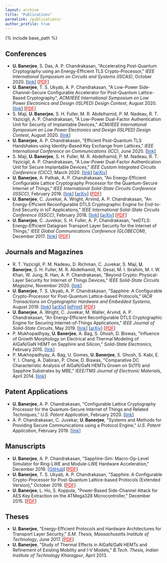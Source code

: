 ```yaml
---
layout: archive
title: "Publications"
permalink: /publications/
author_profile: true
---
```


{% include base_path %}

Conferences
---------------
* <b>U. Banerjee</b>, S. Das, A. P. Chandrakasan, "Accelerating Post-Quantum Cryptography using an Energy-Efficient TLS Crypto-Processor," <i>IEEE International Symposium on Circuits and Systems (ISCAS)</i>, October 2020. [<a href="https://ieeexplore.ieee.org/document/9180550/" style="color:#0645AD;">link</a>] [<a href="https://banerjeeutsav.github.io/files/2020-10-01-2020-iscas.pdf" style="color:#DF0000;">PDF</a>]
* <b>U. Banerjee</b>, T. S. Ukyab, A. P. Chandrakasan, "A Low-Power Side-Channel-Secure Configurable Accelerator for Post-Quantum Lattice-Based Cryptography", <i>ACM/IEEE International Symposium on Low Power Electronics and Design (ISLPED) Design Contest</i>, August 2020. [<a href="http://www.islped.org/2020/final_program.php#Day3" style="color:#0645AD;">link</a>] [<a href="https://banerjeeutsav.github.io/files/2020-islped-design-contest-demo-proposal.pdf" style="color:#DF0000;">PDF</a>]
* S. Maji, <b>U. Banerjee</b>, S. H. Fuller, M. R. Abdelhamid, P. M. Nadeau, R. T. Yazicigil, A. P. Chandrakasan, "A Low-Power Dual-Factor Authentication Unit for Security of Implantable Devices," <i>ACM/IEEE International Symposium on Low Power Electronics and Design (ISLPED) Design Contest</i>, August 2020. [<a href="http://www.islped.org/2020/final_program.php#Day3" style="color:#0645AD;">link</a>]
* <b>U. Banerjee</b>, A. P. Chandrakasan, "Efficient Post-Quantum TLS Handshakes using Identity-Based Key Exchange from Lattices," <i>IEEE International Conference on Communications (ICC)</i>, June 2020. [<a href="https://ieeexplore.ieee.org/document/9148829/" style="color:#0645AD;">link</a>]
* S. Maji, <b>U. Banerjee</b>, S. H. Fuller, M. R. Abdelhamid, P. M. Nadeau, R. T. Yazicigil, A. P. Chandrakasan, "A Low-Power Dual-Factor Authentication Unit for Secure Implantable Devices," <i>IEEE Custom Integrated Circuits Conference (CICC)</i>, March 2020. [<a href="https://ieeexplore.ieee.org/document/9075945/" style="color:#0645AD;">link</a>] [<a href="https://arxiv.org/abs/2004.13709" style="color:#0645AD;">arXiv</a>]
* <b>U. Banerjee</b>, A. Pathak, A. P. Chandrakasan, "An Energy-Efficient Configurable Lattice Cryptography Processor for the Quantum-Secure Internet of Things," <i>IEEE International Solid-State Circuits Conference (ISSCC)</i>, February 2019. [<a href="https://ieeexplore.ieee.org/document/8662528/" style="color:#0645AD;">link</a>] [<a href="https://arxiv.org/abs/1903.04570" style="color:#0645AD;">arXiv</a>] [<a href="https://banerjeeutsav.github.io/files/2019-02-01-2019-isscc.pdf" style="color:#DF0000;">PDF</a>]
* <b>U. Banerjee</b>, C. Juvekar, A. Wright, Arvind, A. P. Chandrakasan, "An Energy-Efficient Reconfigurable DTLS Cryptographic Engine for End-to-End Security in IoT Applications," <i>IEEE International Solid-State Circuits Conference (ISSCC)</i>, February 2018. [<a href="https://ieeexplore.ieee.org/document/8310174/" style="color:#0645AD;">link</a>] [<a href="https://arxiv.org/abs/1903.04387" style="color:#0645AD;">arXiv</a>] [<a href="https://banerjeeutsav.github.io/files/2018-02-01-2018-isscc.pdf" style="color:#DF0000;">PDF</a>]
* <b>U. Banerjee</b>, C. Juvekar, S. H. Fuller, A. P. Chandrakasan, "eeDTLS: Energy-Efficient Datagram Transport Layer Security for the Internet of Things," <i>IEEE Global Communications Conference (GLOBECOM)</i>, December 2017. [<a href="https://ieeexplore.ieee.org/document/8255053/" style="color:#0645AD;">link</a>] [<a href="https://banerjeeutsav.github.io/files/2017-12-01-2017-globecom.pdf" style="color:#DF0000;">PDF</a>]

Journals and Magazines
---------------
* R. T. Yazicigil, P. M. Nadeau, D. Richman, C. Juvekar, S. Maji, <b>U. Banerjee</b>, S. H. Fuller, M. R. Abdelhamid, N. Desai, M. I. Ibrahim, M. I. W. Khan, W. Jung, R. Han, A. P. Chandrakasan, "Beyond Crypto: Physical-Layer Security for Internet of Things Devices," <i>IEEE Solid-State Circuits Magazine</i>, November 2020. [<a href="https://ieeexplore.ieee.org/document/9265324/" style="color:#0645AD;">link</a>]
* <b>U. Banerjee</b>, T. S. Ukyab, A. P. Chandrakasan, "Sapphire: A Configurable Crypto-Processor for Post-Quantum Lattice-based Protocols," <i>IACR Transactions on Cryptographic Hardware and Embedded Systems</i>, August 2019. [<a href="https://tches.iacr.org/index.php/TCHES/article/view/8344/" style="color:#0645AD;">link</a>] [<a href="https://arxiv.org/abs/1910.07557" style="color:#0645AD;">arXiv</a>] [<a href="https://eprint.iacr.org/2019/1140" style="color:#0645AD;">ePrint</a>] [<a href="https://banerjeeutsav.github.io/files/2019-08-01-2019-tches.pdf" style="color:#DF0000;">PDF</a>]
* <b>U. Banerjee</b>, A. Wright, C. Juvekar, M. Waller, Arvind, A. P. Chandrakasan, "An Energy-Efficient Reconfigurable DTLS Cryptographic Engine for Securing Internet-of-Things Applications," <i>IEEE Journal of Solid-State Circuits</i>, May 2019. [<a href="https://ieeexplore.ieee.org/document/8721457/" style="color:#0645AD;">link</a>] [<a href="https://arxiv.org/abs/1907.04455" style="color:#0645AD;">arXiv</a>] [<a href="https://banerjeeutsav.github.io/files/2019-05-01-2019-jssc.pdf" style="color:#DF0000;">PDF</a>]
* P. Mukhopadhyay, <b>U. Banerjee</b>, A. Bag, S. Ghosh, D. Biswas, "Influence of Growth Morphology on Electrical and Thermal Modeling of AlGaN/GaN HEMT on Sapphire and Silicon," <i>Solid-State Electronics</i>, February 2015. [<a href="https://doi.org/10.1016/j.sse.2014.11.017" style="color:#0645AD;">link</a>]
* P. Mukhopadhyay, A. Bag, U. Gomes, <b>U. Banerjee</b>, S. Ghosh, S. Kabi, E. Y. I. Chang, A. Dabiran, P. Chow, D. Biswas, "Comparative DC Characteristic Analysis of AlGaN/GaN HEMTs Grown on Si(111) and Sapphire Substrates by MBE," <i>IEEE/TMS Journal of Electronic Materials</i>, April 2014. [<a href="https://doi.org/10.1007/s11664-014-3050-4" style="color:#0645AD;">link</a>]

Patent Applications
---------------
* <b>U. Banerjee</b>, A. P. Chandrakasan, "Configurable Lattice Cryptography Processor for the Quantum-Secure Internet of Things and Related Techniques," <i>U.S. Patent Application</i>, February 2020. [<a href="https://patents.google.com/patent/US20200265167A1/en" style="color:#0645AD;">link</a>]
* A. P. Chandrakasan, C. Juvekar, <b>U. Banerjee</b>, "Systems and Methods for Providing Secure Communications using a Protocol Engine," <i>U.S. Patent Application</i>, February 2019. [<a href="https://patents.google.com/patent/US20190253396A1/en" style="color:#0645AD;">link</a>]

Manuscripts
---------------
* <b>U. Banerjee</b>, A. P. Chandrakasan, "Sapphire-Sim: Macro-Op-Level Simulator for Ring-LWE and Module-LWE Hardware Acceleration," December 2019. [<a href="https://github.com/banerjeeutsav/sapphire_sim" style="color:#0645AD;">GitHub</a>] [<a href="https://banerjeeutsav.github.io/files/2019-sapphire-sim-documentation.pdf" style="color:#DF0000;">PDF</a>]
* <b>U. Banerjee</b>, T. S. Ukyab, A. P. Chandrakasan, "Sapphire: A Configurable Crypto-Processor for Post-Quantum Lattice-based Protocols (Extended Version)," October 2019. [<a href="https://eprint.iacr.org/2019/1140.pdf" style="color:#DF0000;">PDF</a>]
* <b>U. Banerjee</b>, L. Ho, S. Koppula, "Power-Based Side-Channel Attack for AES Key Extraction on the ATMega328 Microcontroller," December 2015. [<a href="https://css.csail.mit.edu/6.858/2015/projects/utsav-lisayz-skoppula.pdf" style="color:#DF0000;">PDF</a>]

Theses
---------------
* <b>U. Banerjee</b>, "Energy-Efficient Protocols and Hardware Architectures for Transport Layer Security," <i>S.M. Thesis, Massachusetts Institute of Technology</i>, June 2017. [<a href="https://dspace.mit.edu/bitstream/handle/1721.1/111861/1005227047-MIT.pdf" style="color:#DF0000;">PDF</a>]
* <b>U. Banerjee</b>, "Study of Thermal Effects in AlGaN/GaN HEMTs and Refinement of Existing Mobility and I-V Models," <i>B.Tech. Thesis, Indian Institute of Technology Kharagpur</i>, April 2013.
